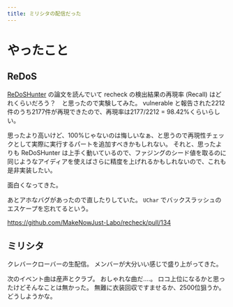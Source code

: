 ```yaml
---
title: ミリシタの配信だった
---
```


# やったこと

## ReDoS

[ReDoSHunter](https://www.usenix.org/conference/usenixsecurity21/presentation/li-yeting) の論文を読んでいて recheck の検出結果の再現率 (Recall) はどれくらいだろう？　と思ったので実験してみた。
vulnerable と報告された2212件のうち2177件が再現できたので、再現率は2177/2212 = 98.42%くらいらしい。

思ったより高いけど、100%じゃないのは悔しいなぁ、と思うので再現性チェックとして実際に実行するパートを追加すべきかもしれない。
それと、思ったよりも ReDoSHunter は上手く動いているので、ファジングのシード値を取るのに同じようなアイディアを使えばさらに精度を上げれるかもしれないので、これも是非実装したい。

面白くなってきた。

あとアホなバグがあったので直したりしていた。
`UChar` でバックスラッシュのエスケープを忘れてるという。

<https://github.com/MakeNowJust-Labo/recheck/pull/134>

## ミリシタ

クレバークローバーの生配信。
メンバーが大分いい感じで盛り上がってきた。

次のイベント曲は産声とクラブ。
おしゃれな曲だ‥‥。
ロコ上位になるかと思ったけどそんなことは無かった。
無難に衣装回収ですませるか、2500位狙うか。どうしようかな。
